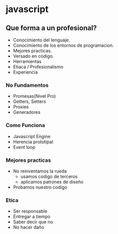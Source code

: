 # javascript


## Que forma a un profesional?

- Conocimiento del lenguaje.
- Conocimiento de los entornos de programacion.
- Mejores practicas.
- Versado en codigo.
- Herramientas
- Etiaca / Profesionalismo
- Experiencia

### **No Fundamentos**
- Promesas(Nivel Pro)
- Getters, Setters
- Proxies
- Generadores

### **Como Funciona**
- Javascript Engine
- Herencia prototipal
- Event loop

### **Mejores practicas**
- No reinventamos la rueda
    - usamos codigo de terceros
    - aplicamos patrones de diseño
- Probamos nuestro codigo

### **Etica**
- Ser responsable
- Entregar a tiempo
- Saber decir que no
- No hacer daño




